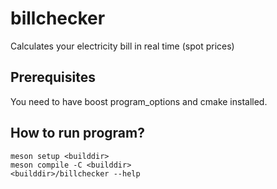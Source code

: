 # billchecker
Calculates your electricity bill in real time (spot prices)

## Prerequisites
You need to have boost program_options and cmake installed.

## How to run program?
```
meson setup <builddir>
meson compile -C <builddir>
<builddir>/billchecker --help
```
